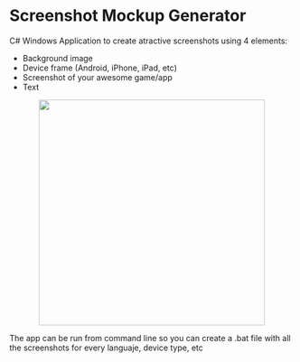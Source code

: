 # Screenshot Mockup Generator

C# Windows Application to create atractive screenshots using 4 elements:
- Background image
- Device frame (Android, iPhone, iPad, etc)
- Screenshot of your awesome game/app
- Text

<p align="center">
  <img src="Samples/out/sample01.png" width="400">
</p>

The app can be run from command line so you can create a .bat file with all the screenshots for every languaje, device type, etc


